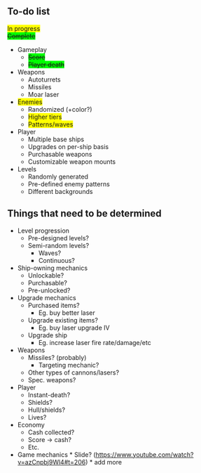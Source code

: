 To-do list
----------

<span style="background: yellow">In progress</span><br>
<s><span style="background: lime">Complete</span></s>


* Gameplay
	* <s><span style="background: lime">Score</span></s>
	* <s><span style="background: lime">Player death</span></s>
* Weapons
	* Autoturrets
	* Missiles
	* Moar laser
* <span style="background: yellow">Enemies</span>
	* Randomized (+color?)
	* <span style="background: yellow">Higher tiers</span>
	* <span style="background: yellow">Patterns/waves</span>
* Player
	* Multiple base ships
	* Upgrades on per-ship basis
	* Purchasable weapons
	* Customizable weapon mounts
* Levels
	* Randomly generated
	* Pre-defined enemy patterns
	* Different backgrounds



Things that need to be determined
------
* Level progression
	* Pre-designed levels?
	* Semi-random levels?
		* Waves?
		* Continuous?
* Ship-owning mechanics
	* Unlockable?
	* Purchasable?
	* Pre-unlocked?
* Upgrade mechanics
	* Purchased items?
		* Eg. buy better laser
	* Upgrade existing items?
		* Eg. buy laser upgrade IV
	* Upgrade ship
		* Eg. increase laser fire rate/damage/etc
* Weapons
	* Missiles? (probably)
		* Targeting mechanic?
	* Other types of cannons/lasers?
	* Spec. weapons?
* Player
	* Instant-death?
	* Shields?
	* Hull/shields?
	* Lives?
* Economy
	* Cash collected?
	* Score -> cash?
	* Etc.
* Game mechanics
        * Slide? (https://www.youtube.com/watch?v=azCnpbj9Wl4#t=206)
        * add more
